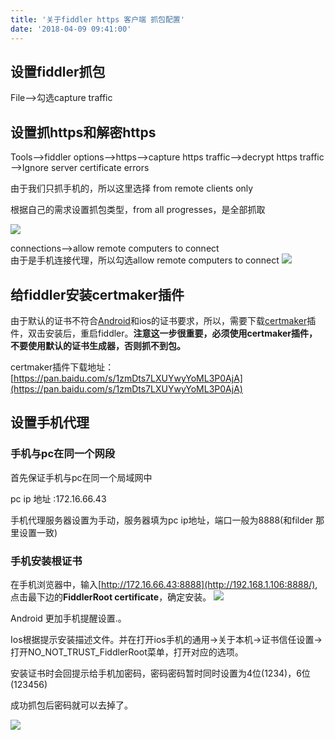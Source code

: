 ```yaml
---
title: '关于fiddler https 客户端 抓包配置'
date: '2018-04-09 09:41:00'
---   
```

## 设置fiddler抓包

File—–>勾选capture traffic

## 设置抓https和解密https

Tools—–>fiddler options—–>https—–>capture https traffic—->decrypt https traffic—>Ignore server certificate errors

由于我们只抓手机的，所以这里选择 from remote clients only

根据自己的需求设置抓包类型，from all progresses，是全部抓取

![](https://img-blog.csdn.net/20180409093414935)

connections—–>allow remote computers to connect  
由于是手机连接代理，所以勾选allow remote computers to connect
![](https://img-blog.csdn.net/20180409093457841)  

## 给fiddler安装certmaker插件

由于默认的证书不符合[Android](http://lib.csdn.net/base/15)和ios的证书要求，所以，需要下载[certmaker](http://www.telerik.com/fiddler/add-ons)插件，双击安装后，重启fiddler。**注意这一步很重要，必须使用certmaker插件，不要使用默认的证书生成器，否则抓不到包。**

certmaker插件下载地址：[https://pan.baidu.com/s/1zmDts7LXUYwyYoML3P0AjA](https://pan.baidu.com/s/1zmDts7LXUYwyYoML3P0AjA)

## 设置手机代理

### 手机与pc在同一个网段

首先保证手机与pc在同一个局域网中

pc ip 地址 :172.16.66.43

手机代理服务器设置为手动，服务器填为pc ip地址，端口一般为8888(和filder 那里设置一致)

### 手机安装根证书

在手机浏览器中，输入[http://172.16.66.43:8888](http://192.168.1.106:8888/), 点击最下边的**FiddlerRoot certificate**，确定安装。
![](https://img-blog.csdn.net/20180409093602284)  

Android 更加手机提醒设置.。

Ios根据提示安装描述文件。并在打开ios手机的通用->关于本机->证书信任设置->打开NO\_NOT\_TRUST\_FiddlerRoot菜单，打开对应的选项。

安装证书时会回提示给手机加密码，密码密码暂时同时设置为4位(1234)，6位(123456)

成功抓包后密码就可以去掉了。
  

![](https://img-blog.csdn.net/20180409094214794)